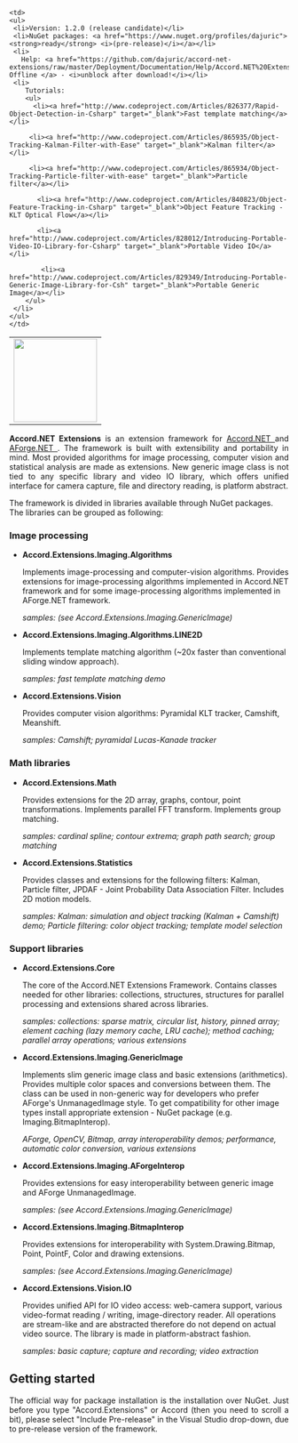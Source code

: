 <table>
  <tr>
    <td> 
      <img src="https://raw.githubusercontent.com/dajuric/accord-net-extensions/master/Deployment/Logo/logo-big.png" alt="" width=150 align="center"> 
    </td>
    
    <td>
    <ul>
     <li>Version: 1.2.0 (release candidate)</li>
     <li>NuGet packages: <a href="https://www.nuget.org/profiles/dajuric"><strong>ready</strong> <i>(pre-release)</i></a></li>
     <li>
       Help: <a href="https://github.com/dajuric/accord-net-extensions/raw/master/Deployment/Documentation/Help/Accord.NET%20Extensions%20Documentation.chm"> Offline </a> - <i>unblock after download!</i></li>
     <li>
        Tutorials: 
        <ul>
          <li><a href="http://www.codeproject.com/Articles/826377/Rapid-Object-Detection-in-Csharp" target="_blank">Fast template matching</a></li>
          
         <li><a href="http://www.codeproject.com/Articles/865935/Object-Tracking-Kalman-Filter-with-Ease" target="_blank">Kalman filter</a></li>
          
         <li><a href="http://www.codeproject.com/Articles/865934/Object-Tracking-Particle-filter-with-ease" target="_blank">Particle filter</a></li>
          
           <li><a href="http://www.codeproject.com/Articles/840823/Object-Feature-Tracking-in-Csharp" target="_blank">Object Feature Tracking - KLT Optical Flow</a></li>
          
           <li><a href="http://www.codeproject.com/Articles/828012/Introducing-Portable-Video-IO-Library-for-Csharp" target="_blank">Portable Video IO</a></li>
           
            <li><a href="http://www.codeproject.com/Articles/829349/Introducing-Portable-Generic-Image-Library-for-Csh" target="_blank">Portable Generic Image</a></li>
        </ul>
     </li>
    </ul>
    </td>
  </tr>
</table>

<p align="justify">
<b>Accord.NET Extensions</b> is an extension framework for <a href="http://accord-framework.net/"> Accord.NET </a> and <a href ="http://www.aforgenet.com/framework/license.html"> AForge.NET </a>.
The framework is built with extensibility and portability in mind. Most provided algorithms for image processing, computer vision and statistical analysis are made as extensions. New generic image class is not tied to any specific library and 
video IO library, which offers unified interface for camera capture, file and directory reading, is platform abstract.
</p>

The framework is divided in libraries available through NuGet packages. The libraries can be grouped as following:

<h3>Image processing</h3>

<ul>      
   <li> 
      <b>Accord.Extensions.Imaging.Algorithms</b>
       <p>
        Implements image-processing and computer-vision algorithms.
        Provides extensions for image-processing algorithms implemented in Accord.NET framework and for some image-processing algorithms implemented in AForge.NET framework.
       </p>
       <p>
         <i>samples: (see Accord.Extensions.Imaging.GenericImage)</i>
       </p>
   </li>
	
   <li> 
      <b>Accord.Extensions.Imaging.Algorithms.LINE2D</b>
       <p>
        Implements template matching algorithm (~20x faster than conventional sliding window approach).
       </p>
       <p>
         <i>samples: fast template matching demo</i>
       </p>
   </li>
	 
   <li> 
      <b>Accord.Extensions.Vision</b>
       <p>
         Provides computer vision algorithms: Pyramidal KLT tracker, Camshift, Meanshift.
       </p>
       <p>
         <i>samples: Camshift; pyramidal Lucas-Kanade tracker</i>
       </p>
   </li>
</ul>

<h3>Math libraries</h3>

<ul> 
   <li> 
       <b>Accord.Extensions.Math</b>
       <p>
         Provides extensions for the 2D array, graphs, contour, point transformations. 
         Implements parallel FFT transform. Implements group matching.
       </p>
       <p>
         <i>samples: cardinal spline; contour extrema; graph path search; group matching</i>
       </p>
   </li>
    
   <li> 
      <b>Accord.Extensions.Statistics</b>
       <p>
         Provides classes and extensions for the following filters: Kalman, Particle filter, JPDAF - Joint Probability Data 
         Association Filter. Includes 2D motion models.
       </p>
       <p>
         <i>samples: Kalman: simulation and object tracking (Kalman + Camshift) demo; Particle filtering: color object tracking; 
            template model selection
         </i>
       </p>
   </li>
</ul>

<h3>Support libraries</h3>

<ul> 
   <li> 
       <b>Accord.Extensions.Core</b>
       <p>
          The core of the Accord.NET Extensions Framework.
          Contains classes needed for other libraries: 
	      collections, structures, structures for parallel processing and extensions shared across libraries. 
       </p>
       <p>
         <i>
            samples: collections: sparse matrix, circular list, history, pinned array;
                     element caching (lazy memory cache, LRU cache);
                     method caching;
                     parallel array operations;
                     various extensions
         </i>
       </p>
   </li>
     
   <li> 
       <b>Accord.Extensions.Imaging.GenericImage</b>
       <p>
          Implements slim generic image class and basic extensions (arithmetics). Provides multiple color spaces and conversions 
          between them. The class can be used in non-generic way for developers who prefer AForge's UnmanagedImage style.
          To get compatibility for other image types install appropriate extension - NuGet package (e.g. 
          Imaging.BitmapInterop).
       </p>
       <p>
         <i>AForge, OpenCV, Bitmap, array interoperability demos; performance, automatic color conversion, various extensions</i>
       </p>
   </li> 
	 
   <li> 
      <b>Accord.Extensions.Imaging.AForgeInterop</b>
       <p>
        Provides extensions for easy interoperability between generic image and AForge UnmanagedImage.
       </p>
       <p>
         <i>samples: (see Accord.Extensions.Imaging.GenericImage)</i>
       </p>
   </li>
	 
   <li> 
      <b>Accord.Extensions.Imaging.BitmapInterop</b>
       <p>
         Provides extensions for interoperability with System.Drawing.Bitmap, Point, PointF, Color and drawing extensions.
       </p>
       <p>
         <i>samples: (see Accord.Extensions.Imaging.GenericImage)</i>
       </p>
   </li>
	 
   <li> 
      <b>Accord.Extensions.Vision.IO</b>
       <p>
        Provides unified API for IO video access: web-camera support, various video-format reading / writing, image-directory reader.
        All operations are stream-like and are abstracted therefore do not depend on actual video source.
        The library is made in platform-abstract fashion.
       </p>
       <p>
         <i>samples: basic capture; capture and recording; video extraction</i>
       </p>
   </li>
</ul>

<h2>Getting started</h2>
<p align="justify">
   The official way for package installation is the installation over NuGet. Just before you type "Accord.Extensions" or Accord (then you need to scroll a bit), please select "Include Pre-release" in the Visual Studio drop-down, due to pre-release version of the framework.
</p>
